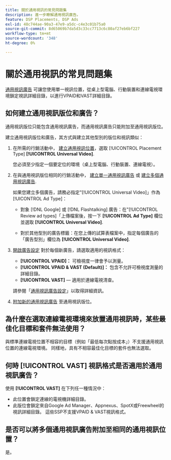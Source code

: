 ```yaml
---
title: 關於通用視訊的常見問題集
description: 進一步瞭解通用視訊廣告。
feature: DSP Placements, DSP Ads
exl-id: 48c744ae-90a3-47e9-a5dc-c4e3c01b75a0
source-git-commit: 8d65069b7da5d3c33cc7713c6c80af27eb6bf227
workflow-type: tm+mt
source-wordcount: '348'
ht-degree: 0%

---
```


# 關於通用視訊的常見問題集

[通用視訊廣告](/help/dsp/campaign-management/ads/ad-about.md#ad-types) 可讓您使用單一視訊位置，從桌上型電腦、行動裝置和連線電視環境鎖定視訊詳細目錄，以進行VPAID和VAST詳細目錄。

## 如何建立通用視訊版位和廣告？

通用視訊版位只能包含通用視訊廣告，而通用視訊廣告只能附加至通用視訊版位。

建立通用視訊版位和廣告，其方式與建立其他型別的版位和視訊類似：

1. 在所需的行銷活動中， [建立通用視訊位置](/help/dsp/campaign-management/placements/placement-create.md)，選取 [!UICONTROL Placement Type] **[!UICONTROL Universal Video]**.

   您必須至少指定一個要定位的環境（桌上型電腦、行動裝置、連線電視）。

1. 在與通用視訊版位相同的行銷活動中， [建立單一通用視訊廣告](/help/dsp/campaign-management/ads/ad-create.md) 或 [建立多個通用視訊廣告](/help/dsp/campaign-management/ads/ad-create-multiple.md).

   如果您建立多個廣告，請務必指定&quot;[!UICONTROL Universal Video]」作為 [!UICONTROL Ad Type]：

   * 對象 [!DNL Google] 或 [!DNL Flashtalking] 廣告：在&quot;[!UICONTROL Review ad types]「上傳檔案後，按一下 **[!UICONTROL Ad Type]** 欄位並選取 **[!UICONTROL Universal Video]**.

   * 對於其他型別的廣告標籤：在您上傳的試算表檔案中，指定每個廣告的「廣告型別」欄位為 **[!UICONTROL Universal Video]**.

1. [開啟廣告設定](/help/dsp/campaign-management/ads/ad-edit.md) 對於每個新廣告，請選取適用的視訊格式：

   * **[!UICONTROL VPAID]：** 可檢視度一律會予以測量。
   * **[!UICONTROL VPAID & VAST (Default)]：** 包含不允許可檢視度測量的詳細目錄。
   * **[!UICONTROL VAST]**  — 適用於連線電視清查。

   請參閱「[通用視訊廣告設定](/help/dsp/campaign-management/ads/ad-settings-universal-video.md)」以取得詳細資訊。

1. [附加新的通用視訊廣告](/help/dsp/campaign-management/ads/ad-attach-to-placement.md) 至通用視訊版位。

## 為什麼在選取連線電視環境來放置通用視訊時，某些最佳化目標和套件無法使用？

與標準連線電視位置不相容的目標（例如「最低每次點按成本」）不支援通用視訊位置的連線電視環境。 同樣地，具有不相容最佳化目標的套件也無法選取。

## 何時 **[!UICONTROL VAST]** 視訊格式是否適用於通用視訊廣告？

使用 **[!UICONTROL VAST]** 在下列任一種情況中：

* 此位置會鎖定連線的電視機詳細目錄。
* 此版位會鎖定來自Google Ad Manager、Appnexus、SpotX或Freewheel的視訊詳細目錄。 這些SSP不支援VPAID &amp; VAST視訊格式。

## 是否可以將多個通用視訊廣告附加至相同的通用視訊位置？

是。
